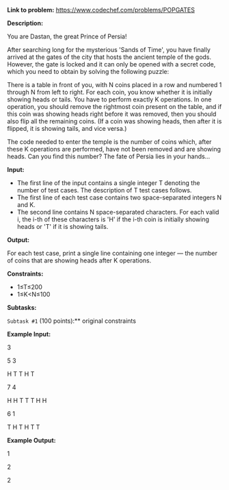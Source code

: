 **Link to problem:** https://www.codechef.com/problems/POPGATES

**Description:** 

You are Dastan, the great Prince of Persia!

After searching long for the mysterious 'Sands of Time', you have finally arrived at the gates of the city that hosts the ancient temple of the gods. However, the gate is locked and it can only be opened with a secret code, which you need to obtain by solving the following puzzle:

There is a table in front of you, with N coins placed in a row and numbered 1 through N from left to right. For each coin, you know whether it is initially showing heads or tails. You have to perform exactly K operations. In one operation, you should remove the rightmost coin present on the table, and if this coin was showing heads right before it was removed, then you should also flip all the remaining coins. (If a coin was showing heads, then after it is flipped, it is showing tails, and vice versa.)

The code needed to enter the temple is the number of coins which, after these K operations are performed, have not been removed and are showing heads. Can you find this number? The fate of Persia lies in your hands…



**Input:**

- The first line of the input contains a single integer T denoting the number of test cases. The description of T test cases follows.
- The first line of each test case contains two space-separated integers N and K.
- The second line contains N space-separated characters. For each valid i, the i-th of these characters is 'H' if the i-th coin is initially showing heads or 'T' if it is showing tails.



**Output:**

For each test case, print a single line containing one integer ― the number of coins that are showing heads after K operations.



**Constraints:**

- 1≤T≤200
- 1≤K<N≤100
 

 
 **Subtasks:**
 
 ```Subtask #1``` (100 points):** original constraints
 
 **Example Input:**
 
3

5 3

H T T H T

7 4

H H T T T H H

6 1

T H T H T T
 

 
 **Example Output:**
 
1

2

2
 

